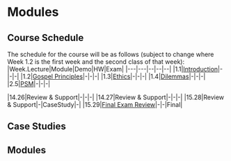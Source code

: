 # Modules

## Course Schedule
The schedule for the course will be as follows (subject to change where Week 1.2 is the first week and the second class of that week):
|Week.Lecture|Module|Demo|HW|Exam|
|---|---|--|--|--|
|1.1|[Introduction](lectures/01-Intro)|-|-|-|
|1.2|[Gospel Principles](lectures/02-GPrinciples)|-|-|-|
|1.3|[Ethics](lectures/03-Ethics)|-|-|-|
|1.4|[Dilemmas](lectures/04-Dilemmas)|-|-|-|
|2.5|[PSM](lectures/05-PSM)|-|-|-|

|14.26|Review & Support|-|-|-|
|14.27|Review & Support|-|-|-|
|15.28|Review & Support|-|CaseStudy|-|
|15.29|[Final Exam Review](lectures/42-FinalReview)|-|-|Final|

## Case Studies

## Modules
